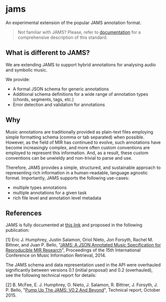 jams
====
<!--
[![PyPI](https://img.shields.io/pypi/v/jams.svg)](https://pypi.python.org/pypi/jams)
[![License](https://img.shields.io/pypi/l/jams.svg)](https://github.com/marl/jams/blob/master/LICENSE.md)
[![Build Status](https://travis-ci.org/marl/jams.svg?branch=master)](https://travis-ci.org/marl/jams)
[![Coverage Status](https://coveralls.io/repos/marl/jams/badge.svg?branch=master)](https://coveralls.io/r/marl/jams?branch=master)
[![Dependency Status](https://dependencyci.com/github/marl/jams/badge)](https://dependencyci.com/github/marl/jams)
-->
An experimental extension of the popular JAMS annotation format.

>Not familiar with JAMS? Please, refer to [documentation](http://jams.readthedocs.io/en/stable/) for a comprehensive
description of this standard.

What is different to JAMS?
--------------------------
We are extending JAMS to support hybrid annotations for analysing audio and symbolic music.

We provide:
* A formal JSON schema for generic annotations
* Additional schema definitions for a wide range of annotation types (chords, segments, tags, etc.)
* Error detection and validation for annotations

Why
----
Music annotations are traditionally provided as plain-text files employing
simple formatting schema (comma or tab separated) when possible. However, as
the field of MIR has continued to evolve, such annotations have become
increasingly complex, and more often custom conventions are employed to
represent this information. And, as a result, these custom conventions can be
unwieldy and non-trivial to parse and use.

Therefore, JAMS provides a simple, structured, and sustainable approach to
representing rich information in a human-readable, language agnostic format.
Importantly, JAMS supports the following use-cases:
* multiple types annotations
* multiple annotations for a given task
* rich file level and annotation level metadata


References
----------
JAMS is fully documented at [this link](http://jams.readthedocs.io/en/stable/) and proposed in the following publication:

[1] Eric J. Humphrey, Justin Salamon, Oriol Nieto, Jon Forsyth, Rachel M. Bittner,
and Juan P. Bello, "[JAMS: A JSON Annotated Music Specification for Reproducible
MIR Research](http://marl.smusic.nyu.edu/papers/humphrey_jams_ismir2014.pdf)",
Proceedings of the 15th International Conference on Music Information Retrieval,
2014.

The JAMS schema and data representation used in the API were overhauled significantly between versions 0.1 (initial proposal) and 0.2 (overhauled), see the following technical report for details:

[2] B. McFee, E. J. Humphrey, O. Nieto, J. Salamon, R. Bittner, J. Forsyth, J. P. Bello, "[Pump Up The JAMS: V0.2 And Beyond](http://www.justinsalamon.com/uploads/4/3/9/4/4394963/mcfee_jams_ismir_lbd2015.pdf)", Technical report, October 2015.
